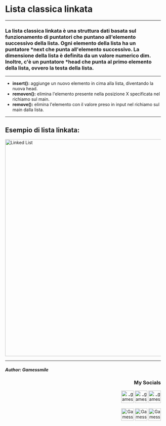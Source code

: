 <html>
  <h1>Lista classica linkata</h1>
  <hr>

  <h3>La lista classica linkata è una struttura dati basata sul funzionamento di puntatori che puntano all'elemento successivo della lista. Ogni elemento della lista ha un puntatore *next che punta all'elemento successivo. La dimensione della lista è definita da un valore numerico dim. Inoltre, c'è un puntatore *head che punta al primo elemento della lista, ovvero la testa della lista.</h3> <hr>

  <ul>
    <li><strong>insert():</strong> aggiunge un nuovo elemento in cima alla lista, diventando la nuova head.</li>
    <li><strong>removen():</strong> elimina l'elemento presente nella posizione X specificata nel richiamo sul main.</li>
    <li><strong>remove():</strong> elimina l'elemento con il valore preso in input nel richiamo sul main dalla lista.</li>
  </ul>

  <hr>
  <h2>Esempio di lista linkata:</h2>

<img align="center" src="https://i.ibb.co/pbQnPyq/Linkedlist.png" alt="Linked List" width="700" /></a>
<hr>
<h4 align="left"><i>Author: Gamessmile</i></h4>
<h3 align="right">My Socials</h3>
<p align="right">
<a href="https://instagram.com/_gamessmile_" target="blank"><img align=center" src="https://cdn.icon-icons.com/icons2/1753/PNG/512/iconfinder-social-media-applications-3instagram-4102579_113804.png" alt="_gamessmile_" height="40" width"50" /></a>
<a href="https://www.youtube.com/channel/UCNpOZ-9ZIvM6wcIyBqYyIdQ" target="blank"><img align=center" src="https://cdn.icon-icons.com/icons2/1211/PNG/512/1491579609-yumminkysocialmedia08_83079.png" alt="_gamessmile_" height="40" width"50" /></a>
<a href="https://tiktok.com/@_gamessmile_" target="blank"><img align=center" src="https://cdn.icon-icons.com/icons2/2864/PNG/512/tiktok_logo_icon_181737.png" alt="_gamessmile_" height="40" width"50" /></a>
</p>
<p align="right">
<a href="https://steamcommunity.com/id/iocomando/" target="blank"><img align=center" src="https://cdn.icon-icons.com/icons2/2108/PNG/512/steam_icon_130822.png" alt="Gamessmile" height="40" width"50" /></a>
<a href="https://discord.com/users/327529848941576194" target="blank"><img align=center" src="https://cdn.icon-icons.com/icons2/2108/PNG/512/discord_icon_130958.png" alt="Gamessmile - Legion" height="40" width"50" /></a>
<a href="https://t.me/Gamessmile" target="blank"><img align=center" src="https://cdn.icon-icons.com/icons2/2108/PNG/512/telegram_icon_130816.png" alt="Gamessmile" height="40" width"50" /></a>
</p>


